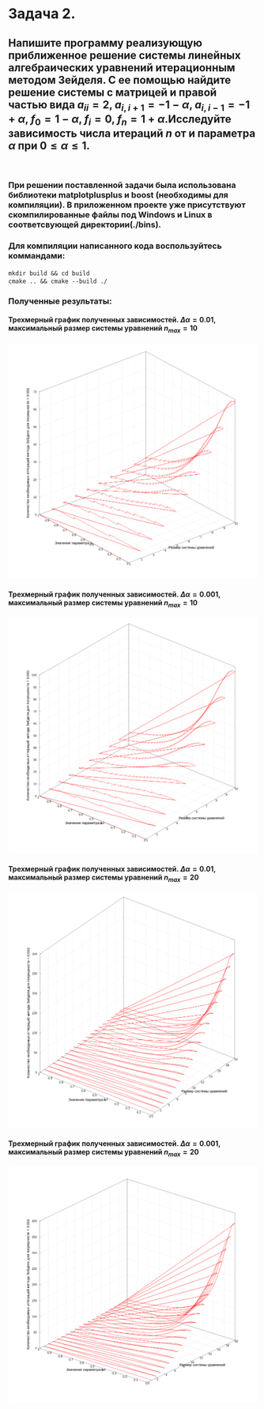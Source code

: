 # Задача 2.
## Напишите программу реализующую приближенное решение системы линейных алгебраических уравнений итерационным методом Зейделя. С ее помощью найдите  решение системы с матрицей и правой частью вида $a_{ii}=2$, $a_{i,i+1}=-1-\alpha$, $a_{i,i-1}=-1+\alpha$, $f_0=1-\alpha$, $f_i=0$, $f_n=1+\alpha$.Исследуйте зависимость числа итераций $n$ от и параметра $\alpha$ при $0\leq \alpha \leq 1$.
<br>

### При решении поставленной задачи была использована библиотеки matplotplusplus и boost (необходимы для компиляции). В приложенном проекте уже присутствуют скомпилированные файлы под Windows и Linux в соответсвующей директории(./bins).
### Для компиляции написанного кода воспользуйтесь коммандами:
```
mkdir build && cd build
cmake .. && cmake --build ./
```
### 

### Полученные результаты:
#### Трехмерный график полученных зависимостей. $\Delta \alpha = 0.01$, максимальный размер системы уравнений $n_{max}=10$
![Screenshot](imgs/d(a)=0.01,n(max)=10.png)
#### Трехмерный график полученных зависимостей. $\Delta \alpha = 0.001$, максимальный размер системы уравнений $n_{max}=10$
![Screenshot](imgs/d(a)=0.001,n(max)=10.png)
#### Трехмерный график полученных зависимостей. $\Delta \alpha = 0.01$, максимальный размер системы уравнений $n_{max}=20$
![Screenshot](imgs/d(a)=0.01,n(max)=20.png)
#### Трехмерный график полученных зависимостей. $\Delta \alpha = 0.001$, максимальный размер системы уравнений $n_{max}=20$
![Screenshot](imgs/d(a)=0.001,n(max)=20.png)